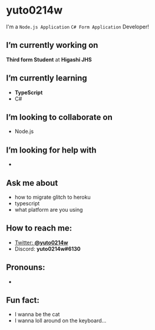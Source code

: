 # yuto0214w
I'm a `Node.js Application` `C# Form Application` Developer!

## **I’m currently working on**
**Third form Student** at **Higashi JHS**

## **I’m currently learning**
- **TypeScript**
- C#

## **I’m looking to collaborate on**
- Node.js

## **I’m looking for help with**
- 

## **Ask me about**
- how to migrate glitch to heroku
- typescript
- what platform are you using

## **How to reach me:**
- [Twitter: **@yuto0214w**](https://twitter.com/yuto0214w)
- Discord: **yuto0214w#6130**

## **Pronouns:**
- 

## **Fun fact:**
- I wanna be the cat
- I wanna loll around on the keyboard...
